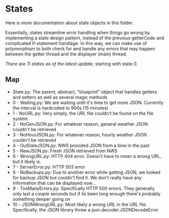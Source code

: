 # States
Here is more documentation about state objects in this folder.

Essentially, states streamline error handling when things go wrong by
implementing a state design pattern, instead of the previous getterCode and
complicated if-statement handlage. In this way, we can make use of
polymorphism to both check for and handle any errors that may happen between
the getter thread and the displayer (main) thread.

*There are 11 states as of the latest update*, starting with state 0.

## Map
* State.py: The parent, abstract, "blueprint" object that handles getters and
  setters as well as several magic methods
* 0 - Waiting.py: We are waiting until it's time to get more JSON. Currently
  the interval is hardcoded to 900s (15 minutes)
* 1 - NoURL.py: Very simply, the URL file couldn't be found on the file system
* 2 - NoGenJSON.py: For whatever reason, general weather JSON couldn't be
  retrieved
* 3 - NoHourJSON.py: For whatever reason, hourly weather JSON couldn't be
  retrieved
* 4 - OutDateJSON.py: NWS provided JSON from a time in the past
* 5 - NewJSON.py: Fresh JSON retrieved from NWS
* 6 - WrongURL.py: HTTP 404 error. Doesn't have to mean a wrong URL, but it
  likely is.
* 7 - ServerError.py: HTTP 503 error
* 8 - NoBackups.py: Due to another error while getting JSON, we looked for
  backup JSON but couldn't find it. We don't really have any information that
  can be displayed now...
* 9 - TooManyErrors.py: Specifically HTTP 500 errors. They generally only last
  a couple seconds but if its been long enough there's probably something
  deeper going on
* 10 - JSONWrongURL.py: Most likely a wrong URL in the URL file. Specifically,
  the JSON library threw a json.decoder.JSONDecodeError